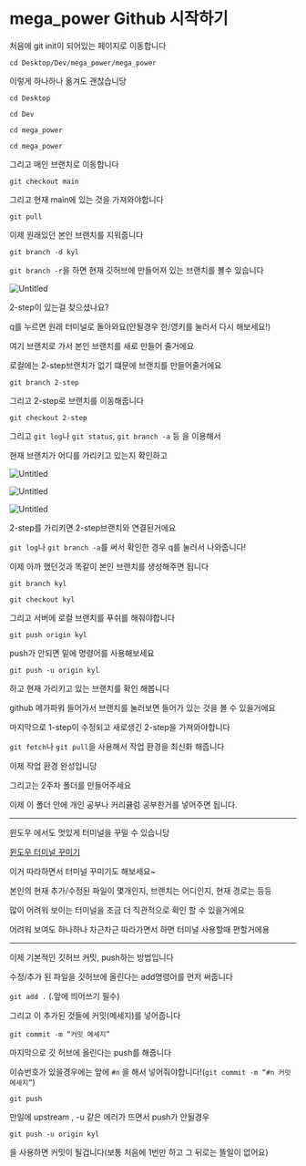 # mega_power Github 시작하기

처음에 git init이 되어있는 페이지로 이동합니다

`cd Desktop/Dev/mega_power/mega_power`

이렇게 하나하나 옮겨도 괜찮습니당

`cd Desktop`

`cd Dev`

`cd mega_power`

`cd mega_power`

그리고 매인 브랜치로 이동합니다

`git checkout main`

그리고 현재 main에 있는 것을 가져와야합니다

`git pull`

이제 원래있던 본인 브랜치를 지워줍니다

`git branch -d kyl`

`git branch -r`을 하면 현재 깃허브에 만들어져 있는 브랜치를 볼수 있습니다

![Untitled](mega_power%209d05b/Untitled.png)

2-step이 있는걸 찾으셨나요?

q를 누르면 원래 터미널로 돌아와요(안될경우 한/영키를 눌러서 다시 해보세요!)

여기 브랜치로 가서 본인 브랜치를 새로 만들어 줄거에요

로컬에는 2-step브랜치가 없기 떄문에 브랜치를 만들어줄거에요

`git branch 2-step`

그리고 2-step로 브랜치를 이동해줍니다

`git checkout 2-step`

그리고 `git log`나 `git status`, `git branch -a` 등 을 이용해서 

현재 브랜치가 어디를 가리키고 있는지 확인하고

![Untitled](mega_power%209d05b/Untitled%201.png)

![Untitled](mega_power%209d05b/Untitled%202.png)

![Untitled](mega_power%209d05b/Untitled%203.png)

2-step를 가리키면 2-step브랜치와 연결된거에요

`git log`나 `git branch -a`를 써서 확인한 경우 q를 눌러서 나와줍니다!

이제 아까 했던것과 똑같이 본인 브랜치를 생성해주면 됩니다

`git branch kyl`

`git checkout kyl`

그리고 서버에 로컬 브랜치를 푸쉬를 해줘야합니다

`git push origin kyl`

push가 안되면 밑에 명령어를 사용해보세요

`git push -u origin kyl`

하고 현재 가리키고 있는 브랜치를 확인 해봅니다

github 메가파워 들어가서 브랜치를 눌러보면 들어가 있는 것을 볼 수 있을거에요

마지막으로 1-step이 수정되고 새로생긴 2-step을 가져와야합니다

`git fetch`나 `git pull`을 사용해서 작업 환경을 최신화 해줍니다

이제 작업 환경 완성입니당

그리고는 2주차 폴더를 만들어주세요

이제 이 폴더 안에 개인 공부나 커리큘럼 공부한거를 넣어주면 됩니다.

---

윈도우 에서도 멋있게 터미널을 꾸밀 수 있습니당

[윈도우 터미널 꾸미기](https://www.notion.so/b3f70bc5e105466d983f0a3b31b59da3) 

이거 따라하면서 터미널 꾸미기도 해보세요~

본인의 현재 추가/수정된 파일이 몇개인지, 브랜치는 어디인지, 현재 경로는 등등

많이 어려워 보이는 터미널을 조금 더 직관적으로 확인 할 수 있을거에요

어려워 보여도 하나하나 차근차근 따라가면서 하면 터미널 사용할때 편할거에용

---

이제 기본적인 깃허브 커밋, push하는 방법입니다

수정/추가 된 파일을 깃허브에 올린다는 add명령어를 먼저 써줍니다

`git add .` (.앞에 띄어쓰기 필수)

그리고 이 추가된 것들에 커밋(메세지)를 넣어줍니다

`git commit -m “커밋 메세지”`

마지막으로 깃 허브에 올린다는 push를 해줍니다

이슈번호가 있을경우에는 앞에 `#n` 을 해서 넣어줘야합니다!(`git commit -m “#n 커밋 메세지”`)

`git push`

만일에 upstream , -u 같은 에러가 뜨면서 push가 안될경우

`git push -u origin kyl`

을 사용하면 커밋이 될겁니다(보통 처음에 1번만 하고 그 뒤로는 뜰일이 없어요)